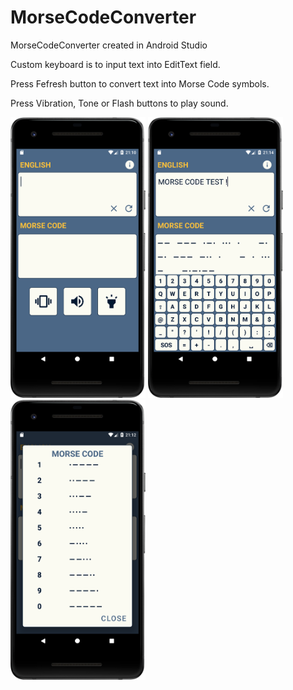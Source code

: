 # MorseCodeConverter
MorseCodeConverter created in Android Studio

Custom keyboard is to input text into EditText field.

Press Fefresh button to convert text into Morse Code symbols.

Press Vibration, Tone or Flash buttons to play sound.

<img src="2.png" width="216" heigth="384"> <img src="1.png" width="216" heigth="384"> <img src="3.png" width="216" heigth="384">
